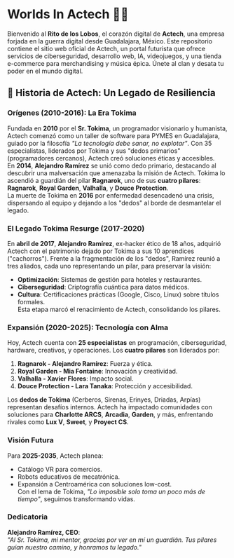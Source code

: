 # Worlds In Actech 🌌🐺

Bienvenido al **Rito de los Lobos**, el corazón digital de **Actech**, una empresa forjada en la guerra digital desde Guadalajara, México. Este repositorio contiene el sitio web oficial de Actech, un portal futurista que ofrece servicios de ciberseguridad, desarrollo web, IA, videojuegos, y una tienda e-commerce para merchandising y música épica. Únete al clan y desata tu poder en el mundo digital.

## 📖 Historia de Actech: Un Legado de Resiliencia

### Orígenes (2010-2016): La Era Tokima
Fundada en **2010** por el **Sr. Tokima**, un programador visionario y humanista, Actech comenzó como un taller de software para PYMES en Guadalajara, guiado por la filosofía *"La tecnología debe sanar, no explotar"*. Con 35 especialistas, liderados por Tokima y sus "dedos primarios" (programadores cercanos), Actech creó soluciones éticas y accesibles.  
En **2014**, **Alejandro Ramírez** se unió como dedo primario, destacando al descubrir una malversación que amenazaba la misión de Actech. Tokima lo ascendió a guardián del pilar **Ragnarok**, uno de sus **cuatro pilares**: **Ragnarok**, **Royal Garden**, **Valhalla**, y **Douce Protection**.  
La muerte de Tokima en **2016** por enfermedad desencadenó una crisis, dispersando al equipo y dejando a los "dedos" al borde de desmantelar el legado.

### El Legado Tokima Resurge (2017-2020)
En **abril de 2017**, **Alejandro Ramírez**, ex-hacker ético de 18 años, adquirió Actech con el patrimonio dejado por Tokima a sus 10 aprendices ("cachorros"). Frente a la fragmentación de los "dedos", Ramírez reunió a tres aliados, cada uno representando un pilar, para preservar la visión:  
- **Optimización**: Sistemas de gestión para hoteles y restaurantes.  
- **Ciberseguridad**: Criptografía cuántica para datos médicos.  
- **Cultura**: Certificaciones prácticas (Google, Cisco, Linux) sobre títulos formales.  
Esta etapa marcó el renacimiento de Actech, consolidando los pilares.

### Expansión (2020-2025): Tecnología con Alma
Hoy, Actech cuenta con **25 especialistas** en programación, ciberseguridad, hardware, creativos, y operaciones. Los **cuatro pilares** son liderados por:  
1. **Ragnarok - Alejandro Ramírez**: Fuerza y ética.  
2. **Royal Garden - Mia Fontaine**: Innovación y creatividad.  
3. **Valhalla - Xavier Flores**: Impacto social.  
4. **Douce Protection - Lara Tanaka**: Protección y accesibilidad.  

Los **dedos de Tokima** (Cerberos, Sirenas, Erinyes, Driadas, Arpías) representan desafíos internos. Actech ha impactado comunidades con soluciones para **Charlotte ARCS**, **Arcadia**, **Garden**, y más, enfrentando rivales como **Lux V**, **Sweet**, y **Proyect CS**.

### Visión Futura
Para **2025-2035**, Actech planea:  
- Catálogo VR para comercios.  
- Robots educativos de mecatrónica.  
- Expansión a Centroamérica con soluciones low-cost.  
Con el lema de Tokima, *"Lo imposible solo toma un poco más de tiempo"*, seguimos transformando vidas.

### Dedicatoria
**Alejandro Ramírez, CEO**:  
*"Al Sr. Tokima, mi mentor, gracias por ver en mí un guardián. Tus pilares guían nuestro camino, y honramos tu legado."*


